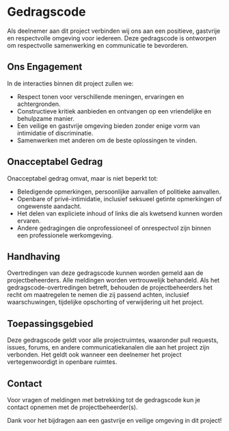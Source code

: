 # Gedragscode

Als deelnemer aan dit project verbinden wij ons aan een positieve, gastvrije en respectvolle omgeving voor iedereen. Deze gedragscode is ontworpen om respectvolle samenwerking en communicatie te bevorderen.

## Ons Engagement

In de interacties binnen dit project zullen we:

- Respect tonen voor verschillende meningen, ervaringen en achtergronden.
- Constructieve kritiek aanbieden en ontvangen op een vriendelijke en behulpzame manier.
- Een veilige en gastvrije omgeving bieden zonder enige vorm van intimidatie of discriminatie.
- Samenwerken met anderen om de beste oplossingen te vinden.

## Onacceptabel Gedrag

Onacceptabel gedrag omvat, maar is niet beperkt tot:

- Beledigende opmerkingen, persoonlijke aanvallen of politieke aanvallen.
- Openbare of privé-intimidatie, inclusief seksueel getinte opmerkingen of ongewenste aandacht.
- Het delen van expliciete inhoud of links die als kwetsend kunnen worden ervaren.
- Andere gedragingen die onprofessioneel of onrespectvol zijn binnen een professionele werkomgeving.

## Handhaving

Overtredingen van deze gedragscode kunnen worden gemeld aan de projectbeheerders. Alle meldingen worden vertrouwelijk behandeld. Als het gedragscode-overtredingen betreft, behouden de projectbeheerders het recht om maatregelen te nemen die zij passend achten, inclusief waarschuwingen, tijdelijke opschorting of verwijdering uit het project.

## Toepassingsgebied

Deze gedragscode geldt voor alle projectruimtes, waaronder pull requests, issues, forums, en andere communicatiekanalen die aan het project zijn verbonden. Het geldt ook wanneer een deelnemer het project vertegenwoordigt in openbare ruimtes.

## Contact

Voor vragen of meldingen met betrekking tot de gedragscode kun je contact opnemen met de projectbeheerder(s).

Dank voor het bijdragen aan een gastvrije en veilige omgeving in dit project!
